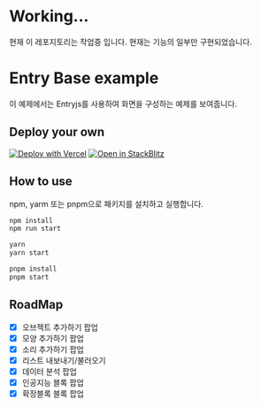 # Working...

현재 이 레포지토리는 작업중 입니다. 현재는 기능의 일부만 구현되었습니다.

# Entry Base example

이 예제에서는 Entryjs를 사용하여 화면을 구성하는 예제를 보여줍니다.

## Deploy your own

[![Deploy with Vercel](https://vercel.com/button)](https://vercel.com/new/clone?repository-url=https://github.com/entrylabs/example/tree/main/base&project-name=entryjs-base&repository-name=entryjs-base)
[![Open in StackBlitz](https://developer.stackblitz.com/img/open_in_stackblitz.svg)](https://stackblitz.com/github/entrylabs/example/tree/main/base)

## How to use

npm, yarm 또는 pnpm으로 패키지를 설치하고 실행합니다.

```bash
npm install
npm run start
```

```bash
yarn
yarn start
```

```bash
pnpm install
pnpm start
```

## RoadMap

-   [x] 오브젝트 추가하기 팝업
-   [x] 모양 추가하기 팝업
-   [x] 소리 추가하기 팝업
-   [x] 리스트 내보내기/불러오기
-   [x] 데이터 분석 팝업
-   [x] 인공지능 블록 팝업
-   [x] 확장블록 블록 팝업
